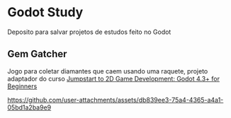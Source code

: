 # Godot Study
 Deposito para salvar projetos de estudos feito no Godot

 ## Gem Gatcher

Jogo para coletar diamantes que caem usando uma raquete, projeto adaptador do curso [Jumpstart to 2D Game Development: Godot 4.3+ for Beginners](https://www.udemy.com/course/jumpstart-to-2d-game-development-godot-4-for-beginners/?couponCode=SKILLS4SALEA)

https://github.com/user-attachments/assets/db839ee3-75a4-4365-a4a1-05bd1a2ba9e9


